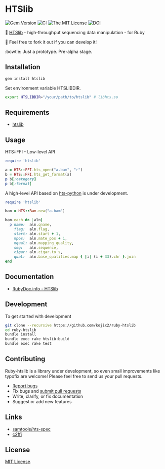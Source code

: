 # HTSlib

[![Gem Version](https://badge.fury.io/rb/htslib.svg)](https://badge.fury.io/rb/htslib)
![CI](https://github.com/kojix2/ruby-htslib/workflows/CI/badge.svg)
[![The MIT License](https://img.shields.io/badge/license-MIT-blue.svg)](LICENSE.txt)
[![DOI](https://zenodo.org/badge/247078205.svg)](https://zenodo.org/badge/latestdoi/247078205)

:dna: [HTSlib](https://github.com/samtools/htslib) - high-throughput sequencing data manipulation - for Ruby

:apple: Feel free to fork it out if you can develop it! 

:bowtie: Just a prototype. Pre-alpha stage.

## Installation

```sh
gem install htslib
```

Set environment variable HTSLIBDIR. 

```sh
export HTSLIBDIR="/your/path/to/htslib" # libhts.so
```

## Requirements

* [htslib](https://github.com/samtools/htslib)

## Usage

HTS::FFI - Low-level API 

```ruby
require 'htslib'

a = HTS::FFI.hts_open("a.bam", "r")
b = HTS::FFI.hts_get_format(a)
p b[:category]
p b[:format]
```

A high-level API based on [hts-python](https://github.com/quinlan-lab/hts-python) is under development.

```ruby
require 'htslib'

bam = HTS::Bam.new("a.bam")

bam.each do |aln|
  p name:  aln.qname,
    flag:  aln.flag,
    start: aln.start + 1,
    mpos:  aln.mate_pos + 1,
    mqual: aln.mapping_quality,
    seq:   aln.sequence,
    cigar: aln.cigar.to_s,
    qual:  aln.base_qualities.map { |i| (i + 33).chr }.join
end
```

## Documentation

* [RubyDoc.info - HTSlib](https://rdoc.info/gems/htslib)

## Development

To get started with development

```sh
git clone --recursive https://github.com/kojix2/ruby-htslib
cd ruby-htslib
bundle install
bundle exec rake htslib:build
bundle exec rake test
```

## Contributing

Ruby-htslib is a library under development, so even small improvements like typofix are welcome! Please feel free to send us your pull requests.

* [Report bugs](https://github.com/kojix2/ruby-htslib/issues)
* Fix bugs and [submit pull requests](https://github.com/kojix2/ruby-htslib/pulls)
* Write, clarify, or fix documentation
* Suggest or add new features

## Links

* [samtools/hts-spec](https://github.com/samtools/hts-specs)
* [c2ffi](https://github.com/rpav/c2ffi)

## License

[MIT License](https://opensource.org/licenses/MIT).
